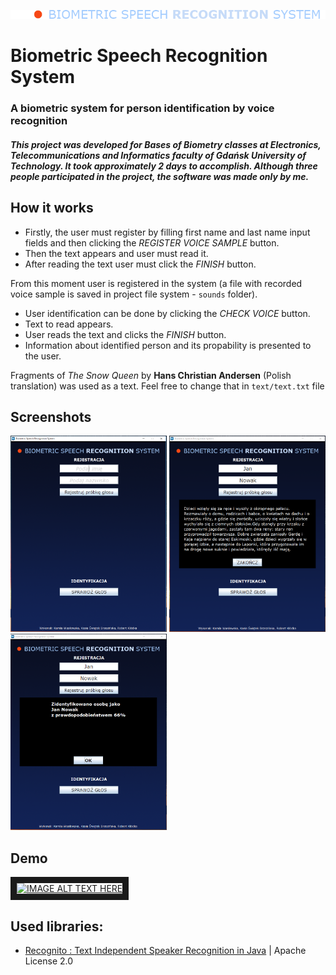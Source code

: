 ![Logo][logo]

# Biometric Speech Recognition System

### A biometric system for person identification by voice recognition

##### This project was developed for *Bases of Biometry* classes at Electronics, Telecommunications and Informatics faculty of Gdańsk University of Technology. It took approximately 2 days to accomplish. Although three people participated in the project, the software was made only by me.

## How it works

- Firstly, the user must register by filling first name and last name input fields and then clicking the *REGISTER VOICE SAMPLE* button.
- Then the text appears and user must read it.
- After reading the text user must click the *FINISH* button.

From this moment user is registered in the system (a file with recorded voice sample is saved in project file system - `sounds` folder).

- User identification can be done by clicking the *CHECK VOICE* button.
- Text to read appears.
- User reads the text and clicks the *FINISH* button.
- Information about identified person and its propability is presented to the user.

Fragments of *The Snow Queen* by **Hans Christian Andersen** (Polish translation) was used as a text. Feel free to change that in `text/text.txt` file

## Screenshots

<img src="screenshots/main.PNG" alt="Main view" width="250" height="314"> <img src="screenshots/registration.PNG" alt="Registration" width="250" height="314"> <img src="screenshots/identification.PNG" alt="Identification" width="250" height="314">

## Demo

<a href="http://www.youtube.com/watch?feature=player_embedded&v=oWzyNVCM_hY" target="_blank"><img src="http://img.youtube.com/vi/oWzyNVCM_hY/0.jpg" alt="IMAGE ALT TEXT HERE" width="240" height="180" border="10" />
</a>

## Used libraries:

- [Recognito : Text Independent Speaker Recognition in Java](https://github.com/amaurycrickx/recognito) | Apache License 2.0

[logo]: images/logo.png "Biometric Speech Recognition System"

